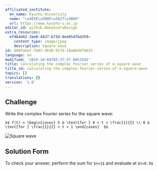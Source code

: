 ```yaml
---
affiliated_institute:
  en_name: Kyushu University
  name: "\u4E5D\u5DDE\u5927\u5B66"
  url: https://www.kyushu-u.ac.jp
editor_id: github.NanoScaleDesign
extra_resources:
  ef4b4d42-1be0-4437-b73d-8ee054fbd359:
    content_type: image/jpeg
    description: Square wave
id: 889faba7-7b83-4b38-917d-18a66d47bb33
language: en
modified: '2019-10-04T05:37:57.095159Z'
title: Calculating the complex Fourier series of a square wave
title_id: calculating-the-complex-fourier-series-of-a-square-wave
topics: []
translations: {}
version: '1.0'
---
```


## Challenge
Write the complex Fourier series for the square wave:

`$$
   f(t) =
   \begin{cases}
       5 & \text{for } 0 < t < \frac{1}{2} \\
       0 & \text{for } \frac{1}{2} < t < 1
   \end{cases} 
$$`

![Square wave](/api/v0/teachers/github.NanoScaleDesign/resources/public/ef4b4d42-1be0-4437-b73d-8ee054fbd359.jpeg/ef4b4d42-1be0-4437-b73d-8ee054fbd359.jpeg)

## Solution Form
To check your answer, perform the sum for `$n=1$` and evaluate at `$t=0.9$`


